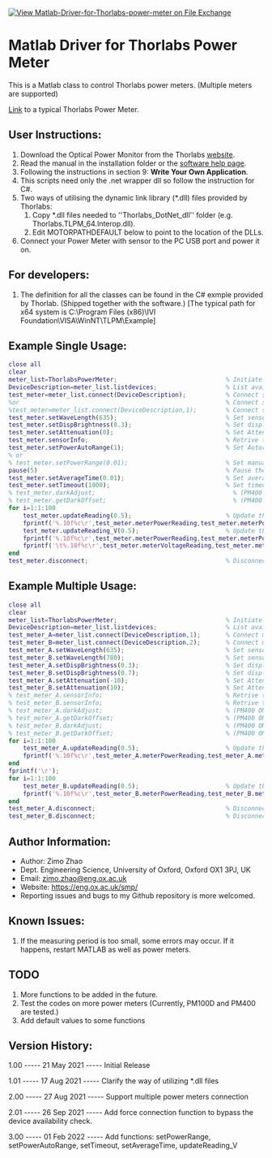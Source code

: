 [![View Matlab-Driver-for-Thorlabs-power-meter on File Exchange](https://www.mathworks.com/matlabcentral/images/matlab-file-exchange.svg)](https://uk.mathworks.com/matlabcentral/fileexchange/92803-matlab-driver-for-thorlabs-power-meter)

# Matlab Driver for Thorlabs Power Meter

This is a Matlab class to control Thorlabs power meters. (Multiple meters are supported)

[Link](https://www.thorlabs.com/newgrouppage9.cfm?objectgroup_id=10562) to a typical Thorlabs Power Meter.

## User Instructions:

1. Download the Optical Power Monitor from the Thorlabs [website](https://www.thorlabs.com/software_pages/ViewSoftwarePage.cfm?Code=OPM).
2. Read the manual in the installation folder or the [software help page](https://www.thorlabs.com/software/MUC/OPM/v3.0/TL_OPM_V3.0_web-secured.pdf).
3. Following the instructions in section 9: **Write Your Own Application**.
4. This scripts need only the .net wrapper dll so follow the instruction for C#.
5. Two ways of utilising the dynamic link library (*.dll) files provided by Thorlabs:
   1. Copy *.dll files needed to ''Thorlabs_DotNet_dll'' folder (e.g. Thorlabs.TLPM_64.Interop.dll).
   2. Edit MOTORPATHDEFAULT below to point to the location of the DLLs.
6. Connect your Power Meter with sensor to the PC USB port and power it on.

## For developers:

1. The definition for all the classes can be found in the C# exmple provided by Thorlab. (Shipped together with the software.) [The typical path for x64 system is C:\Program Files (x86)\IVI Foundation\VISA\WinNT\TLPM\Example]

## Example Single Usage:

```matlab
close all
clear
meter_list=ThorlabsPowerMeter;                              % Initiate the meter_list
DeviceDescription=meter_list.listdevices;               	% List available device(s)
test_meter=meter_list.connect(DeviceDescription);           % Connect single/the first devices
%or                                                         % Connect single/the first devices
%test_meter=meter_list.connect(DeviceDescription,1);        % Connect single/the first devices
test_meter.setWaveLength(635);                              % Set sensor wavelength
test_meter.setDispBrightness(0.3);                          % Set display brightness
test_meter.setAttenuation(0);                               % Set Attenuation
test_meter.sensorInfo;                                      % Retrive the sensor info
test_meter.setPowerAutoRange(1);                            % Set Autorange
% or
% test_meter.setPowerRange(0.01);                           % Set manual range
pause(5)                                                    % Pause the program a bit to allow the power meter to autoadjust
test_meter.setAverageTime(0.01);                            % Set average time for the measurement
test_meter.setTimeout(1000);                                % Set timeout value 
% test_meter.darkAdjust;                                      % (PM400 ONLY)
% test_meter.getDarkOffset;                                   % (PM400 ONLY)
for i=1:1:100   
    test_meter.updateReading(0.5);                          % Update the power reading(with interal period of 0.5s)
    fprintf('%.10f%c\r',test_meter.meterPowerReading,test_meter.meterPowerUnit);
    test_meter.updateReading_V(0.5);                        % Update the power reading with voltage reading(with interal period of 0.5s)
    fprintf('%.10f%c\r',test_meter.meterPowerReading,test_meter.meterPowerUnit);
    fprintf('\t%.10f%c\r',test_meter.meterVoltageReading,test_meter.meterVoltageUnit);
end
test_meter.disconnect;                                      % Disconnect and release
```

## Example Multiple Usage:

```matlab
close all
clear
meter_list=ThorlabsPowerMeter;                              % Initiate the meter_list
DeviceDescription=meter_list.listdevices;                   % List available device(s)
test_meter_A=meter_list.connect(DeviceDescription,1);       % Connect multiple devices
test_meter_B=meter_list.connect(DeviceDescription,2);       % Connect multiple devices
test_meter_A.setWaveLength(635);                            % Set sensor wavelength
test_meter_B.setWaveLength(780);                            % Set sensor wavelength
test_meter_A.setDispBrightness(0.3);                        % Set display brightness
test_meter_B.setDispBrightness(0.7);                        % Set display brightness
test_meter_A.setAttenuation(-10);                           % Set Attenuation
test_meter_B.setAttenuation(10);                            % Set Attenuation
% test_meter_A.sensorInfo;                                  % Retrive the sensor info
% test_meter_B.sensorInfo;                                  % Retrive the sensor info
% test_meter_A.darkAdjust;                                  % (PM400 ONLY)
% test_meter_A.getDarkOffset;                               % (PM400 ONLY)
% test_meter_B.darkAdjust;                                  % (PM400 ONLY)
% test_meter_B.getDarkOffset;                               % (PM400 ONLY)
for i=1:1:100   
    test_meter_A.updateReading(0.5);                        % Update the reading (with interal period of 0.5s)
    fprintf('%.10f%c\r',test_meter_A.meterPowerReading,test_meter_A.meterPowerUnit);
end
fprintf('\r');
for i=1:1:100
    test_meter_B.updateReading(0.5);                        % Update the reading (with interal period of 0.5s)
    fprintf('%.10f%c\r',test_meter_B.meterPowerReading,test_meter_B.meterPowerUnit);
end
test_meter_A.disconnect;                                    % Disconnect and release
test_meter_B.disconnect;                                    % Disconnect and release
```

## Author Information:

* Author: Zimo Zhao
* Dept. Engineering Science, University of Oxford, Oxford OX1 3PJ, UK
* Email: zimo.zhao@eng.ox.ac.uk
* Website: https://eng.ox.ac.uk/smp/
* Reporting issues and bugs to my Github repository is more welcomed.

## Known Issues:

1. If the measuring period is too small, some errors may occur. If it happens, restart MATLAB as well as power meters.

## TODO

1. More functions to be added in the future.
2. Test the codes on more power meters (Currently, PM100D and PM400 are tested.)
3. Add default values to some functions

## Version History:

1.00 ----- 21 May 2021 ----- Initial Release

1.01 ----- 17 Aug 2021 ----- Clarify the way of utilizing *.dll files

2.00 ----- 27 Aug 2021 ----- Support multiple power meters connection

2.01 ----- 26 Sep 2021 ----- Add force connection function to bypass the device availability check.

3.00 ----- 01 Feb 2022 ----- Add functions: setPowerRange, setPowerAutoRange, setTimeout, setAverageTime, updateReading_V
